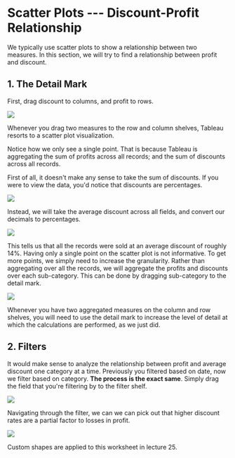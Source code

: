 # Scatter Plots --- Discount-Profit Relationship

We typically use scatter plots to show a relationship between two measures. In this section, we will try to find a relationship between profit and discount.

**1\. The Detail Mark**
-----------------------

First, drag discount to columns, and profit to rows.

![](https://miro.medium.com/max/3840/1*DouMY7Mj4noIIYpaCOAlEw.gif)

Whenever you drag two measures to the row and column shelves, Tableau resorts to a scatter plot visualization.

Notice how we only see a single point. That is because Tableau is aggregating the sum of profits across all records; and the sum of discounts across all records.

First of all, it doesn't make any sense to take the sum of discounts. If you were to view the data, you'd notice that discounts are percentages.

![](https://miro.medium.com/max/3840/1*VwbSZoZUQNxsIdZBlA2NzQ.gif)

Instead, we will take the average discount across all fields, and convert our decimals to percentages.

![](https://miro.medium.com/max/3840/1*BgY0wPkyqw4CcJdFU94JPw.gif)

This tells us that all the records were sold at an average discount of roughly 14%. Having only a single point on the scatter plot is not informative. To get more points, we simply need to increase the granularity. Rather than aggregating over all the records, we will aggregate the profits and discounts over each sub-category. This can be done by dragging sub-category to the detail mark.

![](https://miro.medium.com/max/3840/1*DBfNNl2gFWFeh3gu3mXckA.gif)

Whenever you have two aggregated measures on the column and row shelves, you will need to use the detail mark to increase the level of detail at which the calculations are performed, as we just did.

2\. Filters
-----------

It would make sense to analyze the relationship between profit and average discount one category at a time. Previously you filtered based on date, now we filter based on category. **The process is the exact same**. Simply drag the field that you're filtering by to the filter shelf.

![](https://miro.medium.com/max/3840/1*h1q2MkRsZk6Bop7ZO99oMA.gif)

Navigating through the filter, we can we can pick out that higher discount rates are a partial factor to losses in profit.

![](https://miro.medium.com/max/3840/1*lzHMaFZ7sSf92LO5cdbzig.gif)

Custom shapes are applied to this worksheet in lecture 25.